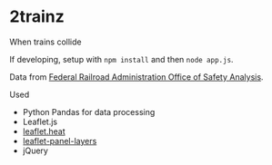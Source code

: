 # 2trainz
When trains collide

If developing, setup with ```npm install``` and then ```node app.js```.

Data from [Federal Railroad Administration Office of Safety Analysis](http://safetydata.fra.dot.gov/OfficeofSafety/Default.aspx).

Used 
* Python Pandas for data processing
* Leaflet.js
* [leaflet.heat](https://github.com/Leaflet/Leaflet.heat) 
* [leaflet-panel-layers](https://github.com/stefanocudini/leaflet-panel-layers)
* jQuery
